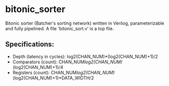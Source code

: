 # bitonic_sorter
Bitonic sorter (Batcher's sorting network) written in Verilog, parameterizable and fully pipelined.
A file 'bitonic_sort.v' is a top file.

## Specifications:
* Depth (latency in cycles): log2(CHAN_NUM)*(log2(CHAN_NUM)+1)/2
* Comparators (count): CHAN_NUM*log2(CHAN_NUM)*(log2(CHAN_NUM)+1)/4
* Registers (count): CHAN_NUM*log2(CHAN_NUM)*(log2(CHAN_NUM)+1)*DATA_WIDTH/2
